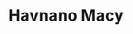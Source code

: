 ---
pid: FS363
title: Havnano Macy
location_transcription: Comcast Center
zipcode: '18466'
outside_phl: 'Tobyhanna PA '
neighborhood: 
age: '6'
age_range: 6-13
instagram: 
image_file_name: FS_363.jpg
proposal_transcription: 
topic: Unknown
topic_summary: '0'
type: Other No Form
keywords_other: 
credit: Hava Gorags
image_labels: 
twitter: 
facebook: 
permalink: "/monuments/fs363/"
layout: item-page
---